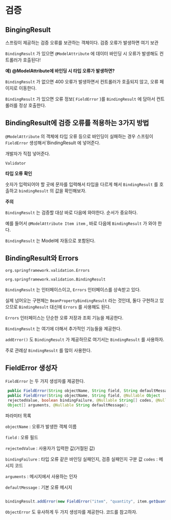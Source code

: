 # 검증

## BingingResult

스프링이 제공하는 검증 오류를 보관하는 객체이다. 검증 오류가 발생하면 여기 보관

`BindingResult` 가 있으면 `@ModelAttribute` 에 데이터 바인딩 시 오류가 발생해도 컨트롤러가 호출된다!



**예) @ModelAttribute에 바인딩 시 타입 오류가 발생하면?**

`BindingResult` 가 없으면 400 오류가 발생하면서 컨트롤러가 호출되지 않고, 오류 페이지로 이동한다. 

`BindingResult` 가 있으면 오류 정보( `FieldError` )를 `BindingResult` 에 담아서 컨트롤러를 정상 호출한다.

## BindingResult에 검증 오류를 적용하는 3가지 방법

`@ModelAttribute` 의 객체에 타입 오류 등으로 바인딩이 실패하는 경우 스프링이 `FieldError` 생성해서`BindingResult  에 넣어준다.

개발자가 직접 넣어준다.

`Validator`

**타입 오류 확인**

숫자가 입력되어야 할 곳에 문자를 입력해서 타입을 다르게 해서 `BindingResult` 를 호출하고 `bindingResult` 의 값을 확인해보자.

**주의**

`BindingResult` 는 검증할 대상 바로 다음에 와야한다. 순서가 중요하다. 

예를 들어서 `@ModelAttribute Item item` , 바로 다음에 `BindingResult` 가 와야 한다.

`BindingResult` 는 Model에 자동으로 포함된다.

## BindingResult와 Errors 

`org.springframework.validation.Errors` 

`org.springframework.validation.BindingResult `

`BindingResult` 는 인터페이스이고, `Errors` 인터페이스를 상속받고 있다.

실제 넘어오는 구현체는 `BeanPropertyBindingResult` 라는 것인데, 둘다 구현하고 있으므로 `BindingResult` 대신에 `Errors` 를 사용해도 된다. 

`Errors` 인터페이스는 단순한 오류 저장과 조회 기능을 제공한다. 

`BindingResult` 는 여기에 더해서 추가적인 기능들을 제공한다. 

`addError()` 도 `BindingResult` 가 제공하므로 여기서는 `BindingResult` 를 사용하자. 

주로 관례상 `BindingResult` 를 많이 사용한다.


## FieldError 생성자

`FieldError` 는 두 가지 생성자를 제공한다.

```java
 public FieldError(String objectName, String field, String defaultMessage);
 public FieldError(String objectName, String field, @Nullable Object
 rejectedValue, boolean bindingFailure, @Nullable String[] codes, @Nullable
 Object[] arguments, @Nullable String defaultMessage);
```

파라미터 목록

`objectName` : 오류가 발생한 객체 이름

`field` : 오류 필드

`rejectedValue` : 사용자가 입력한 값(거절된 값)

`bindingFailure` : 타입 오류 같은 바인딩 실패인지, 검증 실패인지 구분 값 `codes` : 메시지 코드

`arguments` : 메시지에서 사용하는 인자

`defaultMessage` : 기본 오류 메시지


```java

bindingResult.addError(new FieldError("item", "quantity", item.getQuantity(), false, null, null, "수량은 9999개까지 입니다"));

```

`ObjectError` 도 유사하게 두 가지 생성자를 제공한다. 코드를 참고하자.


